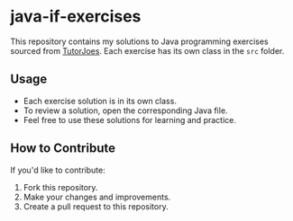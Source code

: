 # java-if-exercises

This repository contains my solutions to Java programming exercises sourced from [TutorJoes](https://www.tutorjoes.in/java_programming_tutorial/if_exercise_programs_in_java). Each exercise has its own class in the `src` folder.

## Usage

- Each exercise solution is in its own class.
- To review a solution, open the corresponding Java file.
- Feel free to use these solutions for learning and practice.

## How to Contribute

If you'd like to contribute:

1. Fork this repository.
2. Make your changes and improvements.
3. Create a pull request to this repository.

